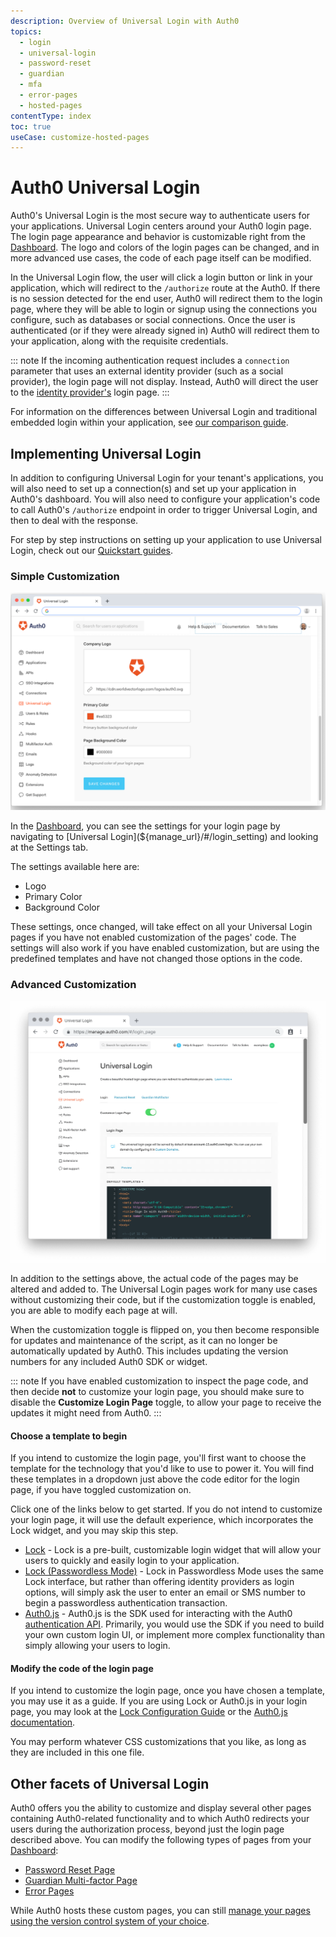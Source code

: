 ```yaml
---
description: Overview of Universal Login with Auth0
topics:
  - login
  - universal-login
  - password-reset
  - guardian
  - mfa
  - error-pages
  - hosted-pages
contentType: index
toc: true
useCase: customize-hosted-pages
---
```

# Auth0 Universal Login

Auth0's Universal Login is the most secure way to authenticate users for your applications. Universal Login centers around your Auth0 login page. The login page appearance and behavior is customizable right from the [Dashboard](${manage_url}). The logo and colors of the login pages can be changed, and in more advanced use cases, the code of each page itself can be modified.

In the Universal Login flow, the user will click a login button or link in your application, which will redirect to the `/authorize` route at the Auth0. If there is no session detected for the end user, Auth0 will redirect them to the login page, where they will be able to login or signup using the connections you configure, such as databases or social connections. Once the user is authenticated (or if they were already signed in) Auth0 will redirect them to your application, along with the requisite credentials.

::: note
If the incoming authentication request includes a `connection` parameter that uses an external identity provider (such as a social provider), the login page will not display. Instead, Auth0 will direct the user to the [identity provider's](/identityproviders) login page.
:::

For information on the differences between Universal Login and traditional embedded login within your application, see [our comparison guide](/guides/login/universal-vs-embedded).

## Implementing Universal Login

In addition to configuring Universal Login for your tenant's applications, you will also need to set up a connection(s) and set up your application in Auth0's dashboard. You will also need to configure your application's code to call Auth0's `/authorize` endpoint in order to trigger Universal Login, and then to deal with the response.

For step by step instructions on setting up your application to use Universal Login, check out our [Quickstart guides](/docs/quickstart).

### Simple Customization

![Customization Settings for Login Page](/media/articles/universal-login/settings.png)

In the [Dashboard](${manage_url}), you can see the settings for your login page by navigating to [Universal Login](${manage_url}/#/login_setting) and looking at the Settings tab.

The settings available here are:

* Logo
* Primary Color
* Background Color

These settings, once changed, will take effect on all your Universal Login pages if you have not enabled customization of the pages' code. The settings will also work if you have enabled customization, but are using the predefined templates and have not changed those options in the code.

### Advanced Customization

![Login Page](/media/articles/universal-login/login.png)
	
In addition to the settings above, the actual code of the pages may be altered and added to. The Universal Login pages work for many use cases without customizing their code, but if the customization toggle is enabled, you are able to modify each page at will.

When the customization toggle is flipped on, you then become responsible for updates and maintenance of the script, as it can no longer be automatically updated by Auth0. This includes updating the version numbers for any included Auth0 SDK or widget.

::: note
If you have enabled customization to inspect the page code, and then decide **not** to customize your login page, you should make sure to disable the **Customize Login Page** toggle, to allow your page to receive the updates it might need from Auth0.
:::

#### Choose a template to begin

If you intend to customize the login page, you'll first want to choose the template for the technology that you'd like to use to power it. You will find these templates in a dropdown just above the code editor for the login page, if you have toggled customization on. 

Click one of the links below to get started. If you do not intend to customize your login page, it will use the default experience, which incorporates the Lock widget, and you may skip this step.

- [Lock](/libraries/lock) - Lock is a pre-built, customizable login widget that will allow your users to quickly and easily login to your application.
- [Lock (Passwordless Mode)](/libraries/lock/v11#passwordless) - Lock in Passwordless Mode uses the same Lock interface, but rather than offering identity providers as login options, will simply ask the user to enter an email or SMS number to begin a passwordless authentication transaction.
- [Auth0.js](/libraries/auth0js) - Auth0.js is the SDK used for interacting with the Auth0 [authentication API](/api/authentication). Primarily, you would use the SDK if you need to build your own custom login UI, or implement more complex functionality than simply allowing your users to login. 

#### Modify the code of the login page

If you intend to customize the login page, once you have chosen a template, you may use it as a guide. If you are using Lock or Auth0.js in your login page, you may look at the [Lock Configuration Guide](/libraries/lock/v11/configuration) or the [Auth0.js documentation](/libraries/auth0js/v9).

You may perform whatever CSS customizations that you like, as long as they are included in this one file.

## Other facets of Universal Login

Auth0 offers you the ability to customize and display several other pages containing Auth0-related functionality and to which Auth0 redirects your users during the authorization process, beyond just the login page described above. You can modify the following types of pages from your [Dashboard](${manage_url}):

* [Password Reset Page](/universal-login/password-reset)
* [Guardian Multi-factor Page](/universal-login/guardian)
* [Error Pages](/universal-login/error-pages)

While Auth0 hosts these custom pages, you can still [manage your pages using the version control system of your choice](/universal-login/version-control).
